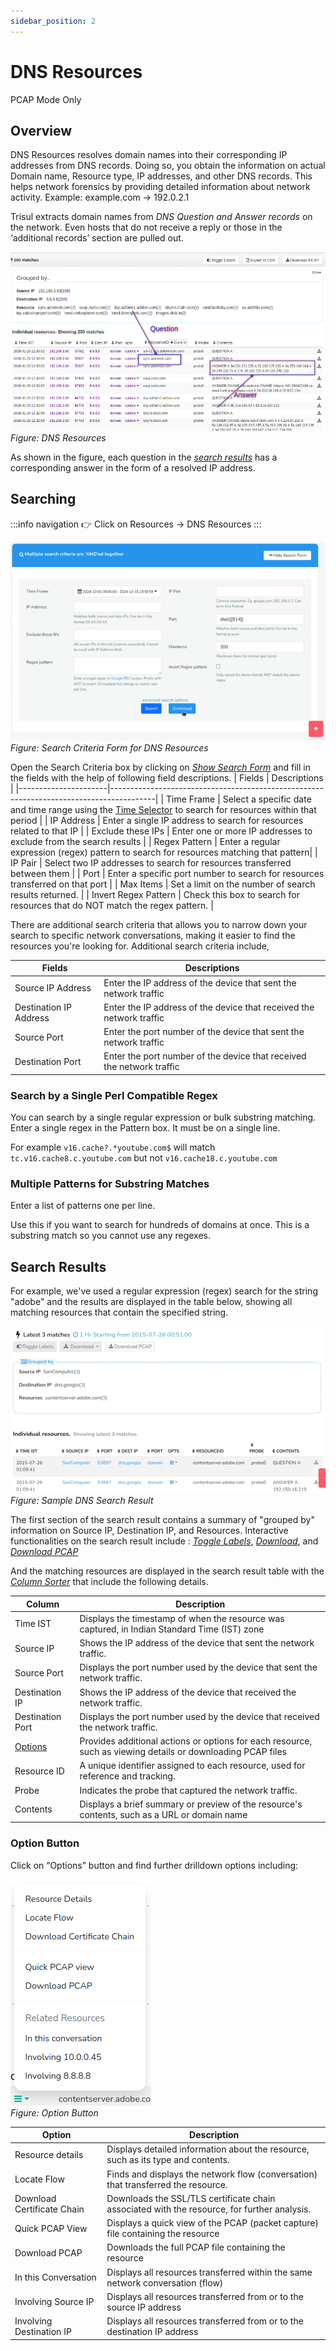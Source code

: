 ```yaml
---
sidebar_position: 2
---
```


# DNS Resources
<span class="badge badge--primary">PCAP Mode Only</span>
## Overview
DNS Resources resolves domain names into their corresponding IP addresses from DNS records. Doing so, you obtain the information on actual Domain name, Resource type, IP addresses, and other DNS records. This helps network forensics by providing detailed information about network activity. Example: example.com → 192.0.2.1

Trisul extracts domain names from *DNS Question and Answer records* on the
network. Even hosts that do not receive a reply or those in the
‘additional records’ section are pulled out.

![](images/dns_resources.png)  
*Figure: DNS Resources*

As shown in the figure, each question in the [*search results*](/docs/ug/resources/dns#search-results) has a corresponding answer in the form of a resolved IP address.

## Searching

:::info navigation
:point_right: Click on Resources &rarr; DNS Resources
:::

![](images/resources_scform.png)
*Figure: Search Criteria Form for DNS Resources*

Open the Search Criteria box by clicking on [*Show Search Form*](/docs/ug/ui/elements#hide-show-search-form) and fill in the fields with the help of following field descriptions.
| Fields               | Descriptions                                                                            |
|----------------------|-----------------------------------------------------------------------------------------|
| Time Frame           | Select a specific date and time range using the [Time Selector](/docs/ug/ui/elements#time-selector) to search for resources within that period                                                |
| IP Address           | Enter a single IP address to search for resources related to that IP                    |
| Exclude these IPs    | Enter one or more IP addresses to exclude from the search results                       |
| Regex Pattern        | Enter a regular expression (regex) pattern to search for resources matching that pattern|
| IP Pair              | Select two IP addresses to search for resources transferred between them                |
| Port                 | Enter a specific port number to search for resources transferred on that port           |
| Max Items            | Set a limit on the number of search results returned.                                   |
| Invert Regex Pattern | Check this box to search for resources that do NOT match the regex pattern.             |

There are additional search criteria that allows you to narrow down your search to specific network conversations, making it easier to find the resources you're looking for. Additional search criteria include,

| Fields                 | Descriptions                                                                            |
|------------------------|-----------------------------------------------------------------------------------------|
| Source IP Address      | Enter the IP address of the device that sent the network traffic                         |
| Destination IP Address | Enter the IP address of the device that received the network traffic                    |
| Source Port            | Enter the port number of the device that sent the network traffic                       |
| Destination Port       | Enter the port number of the device that received the network traffic                   |


### Search by a Single Perl Compatible Regex

You can search by a single regular expression or bulk substring matching. Enter a single regex in the Pattern box. It must be on a single line.

For example `v16.cache?.*youtube.com$` will match
`tc.v16.cache8.c.youtube.com` but not `v16.cache18.c.youtube.com`

### Multiple Patterns for Substring Matches

Enter a list of patterns one per line.

Use this if you want to search for hundreds of domains at once. This is a substring match so you cannot use any regexes.

## Search Results

For example, we've used a regular expression (regex) search for the string "adobe" and the results are displayed in the table below, showing all matching resources that contain the specified string.

![](images/dns_searchresult.png)
*Figure: Sample DNS Search Result*

The first section of the search result contains a summary of "grouped by" information on Source IP, Destination IP, and Resources. Interactive functionalities on the search result include : [*Toggle Labels*](/docs/ug/ui/elements#toggle-labels), [*Download*](/docs/ug/ui/elements#download-button), and [*Download PCAP*](/docs/ug/ui/elements#download-pcap-button)

And the matching resources are displayed in the search result table with the [*Column Sorter*](/docs/ug/ui/elements#column-sorter) that include the following details.

| Column           | Description                                                                                 |
|------------------|---------------------------------------------------------------------------------------------|
| Time IST         | Displays the timestamp of when the resource was captured, in Indian Standard Time (IST) zone|
| Source IP        | Shows the IP address of the device that sent the network traffic.                           |
| Source Port      | Displays the port number used by the device that sent the network traffic.                  |
| Destination IP   | Shows the IP address of the device that received the network traffic.                       |
| Destination Port | Displays the port number used by the device that received the network traffic.              |
| [Options](/docs/ug/resources/dns#option-button)          | Provides additional actions or options for each resource, such as viewing details or downloading PCAP files                                                                                           |
| Resource ID      | A unique identifier assigned to each resource, used for reference and tracking.             |
| Probe            | Indicates the probe that captured the network traffic.                                      |
| Contents         | Displays a brief summary or preview of the resource's contents, such as a URL or domain name|

### Option Button

Click on “Options” button and find further drilldown options including:

![](images/optionsbutton.png)  
*Figure: Option Button*

| Option                     | Description                                                                       |
|----------------------------|-----------------------------------------------------------------------------------|
| Resource details           | Displays detailed information about the resource, such as its type and contents.  |
| Locate Flow                | Finds and displays the network flow (conversation) that transferred the resource. |
| Download Certificate Chain | Downloads the SSL/TLS certificate chain associated with the resource, for further analysis.                                                                                                        |
| Quick PCAP View            | Displays a quick view of the PCAP (packet capture) file containing the resource   |
| Download PCAP              | Downloads the full PCAP file containing the resource                              |
| In this Conversation       | Displays all resources transferred within the same network conversation (flow)    |
| Involving Source IP        | Displays all resources transferred from or to the source IP address               |
| Involving Destination IP   | Displays all resources transferred from or to the destination IP address          |

